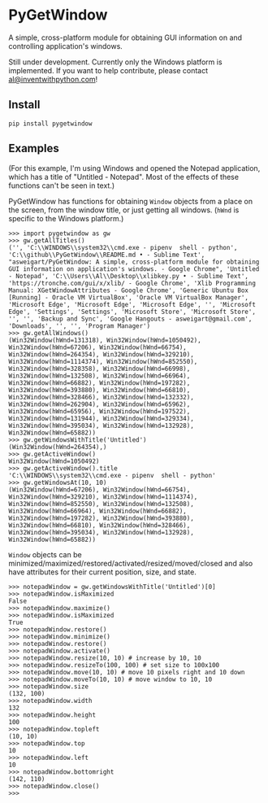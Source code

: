 PyGetWindow
===========

A simple, cross-platform module for obtaining GUI information on and controlling application's windows.


Still under development. Currently only the Windows platform is implemented. If you want to help contribute, please contact al@inventwithpython.com!


Install
-------

    pip install pygetwindow


Examples
--------

(For this example, I'm using Windows and opened the Notepad application, which has a title of "Untitled - Notepad". Most of the effects of these functions can't be seen in text.)

PyGetWindow has functions for obtaining ``Window`` objects from a place on the screen, from the window title, or just getting all windows. (``hWnd`` is specific to the Windows platform.)

    >>> import pygetwindow as gw
    >>> gw.getAllTitles()
    ('', 'C:\\WINDOWS\\system32\\cmd.exe - pipenv  shell - python', 'C:\\github\\PyGetWindow\\README.md • - Sublime Text', "asweigart/PyGetWindow: A simple, cross-platform module for obtaining GUI information on application's windows. - Google Chrome", 'Untitled - Notepad', 'C:\\Users\\Al\\Desktop\\xlibkey.py • - Sublime Text', 'https://tronche.com/gui/x/xlib/ - Google Chrome', 'Xlib Programming Manual: XGetWindowAttributes - Google Chrome', 'Generic Ubuntu Box [Running] - Oracle VM VirtualBox', 'Oracle VM VirtualBox Manager', 'Microsoft Edge', 'Microsoft Edge', 'Microsoft Edge', '', 'Microsoft Edge', 'Settings', 'Settings', 'Microsoft Store', 'Microsoft Store', '', '', 'Backup and Sync', 'Google Hangouts - asweigart@gmail.com', 'Downloads', '', '', 'Program Manager')
    >>> gw.getAllWindows()
    (Win32Window(hWnd=131318), Win32Window(hWnd=1050492), Win32Window(hWnd=67206), Win32Window(hWnd=66754), Win32Window(hWnd=264354), Win32Window(hWnd=329210), Win32Window(hWnd=1114374), Win32Window(hWnd=852550), Win32Window(hWnd=328358), Win32Window(hWnd=66998), Win32Window(hWnd=132508), Win32Window(hWnd=66964), Win32Window(hWnd=66882), Win32Window(hWnd=197282), Win32Window(hWnd=393880), Win32Window(hWnd=66810), Win32Window(hWnd=328466), Win32Window(hWnd=132332), Win32Window(hWnd=262904), Win32Window(hWnd=65962), Win32Window(hWnd=65956), Win32Window(hWnd=197522), Win32Window(hWnd=131944), Win32Window(hWnd=329334), Win32Window(hWnd=395034), Win32Window(hWnd=132928), Win32Window(hWnd=65882))
    >>> gw.getWindowsWithTitle('Untitled')
    (Win32Window(hWnd=264354),)
    >>> gw.getActiveWindow()
    Win32Window(hWnd=1050492)
    >>> gw.getActiveWindow().title
    'C:\\WINDOWS\\system32\\cmd.exe - pipenv  shell - python'
    >>> gw.getWindowsAt(10, 10)
    (Win32Window(hWnd=67206), Win32Window(hWnd=66754), Win32Window(hWnd=329210), Win32Window(hWnd=1114374), Win32Window(hWnd=852550), Win32Window(hWnd=132508), Win32Window(hWnd=66964), Win32Window(hWnd=66882), Win32Window(hWnd=197282), Win32Window(hWnd=393880), Win32Window(hWnd=66810), Win32Window(hWnd=328466), Win32Window(hWnd=395034), Win32Window(hWnd=132928), Win32Window(hWnd=65882))


``Window`` objects can be minimized/maximized/restored/activated/resized/moved/closed and also have attributes for their current position, size, and state.

    >>> notepadWindow = gw.getWindowsWithTitle('Untitled')[0]
    >>> notepadWindow.isMaximized
    False
    >>> notepadWindow.maximize()
    >>> notepadWindow.isMaximized
    True
    >>> notepadWindow.restore()
    >>> notepadWindow.minimize()
    >>> notepadWindow.restore()
    >>> notepadWindow.activate()
    >>> notepadWindow.resize(10, 10) # increase by 10, 10
    >>> notepadWindow.resizeTo(100, 100) # set size to 100x100
    >>> notepadWindow.move(10, 10) # move 10 pixels right and 10 down
    >>> notepadWindow.moveTo(10, 10) # move window to 10, 10
    >>> notepadWindow.size
    (132, 100)
    >>> notepadWindow.width
    132
    >>> notepadWindow.height
    100
    >>> notepadWindow.topleft
    (10, 10)
    >>> notepadWindow.top
    10
    >>> notepadWindow.left
    10
    >>> notepadWindow.bottomright
    (142, 110)
    >>> notepadWindow.close()
    >>>
